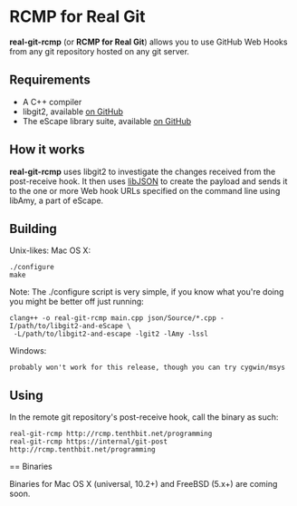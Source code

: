 # RCMP for Real Git

**real-git-rcmp** (or **RCMP for Real Git**) allows you to use GitHub Web Hooks
from any git repository hosted on any git server.

## Requirements

* A C++ compiler
* libgit2, available [on GitHub](https://github.com/libgit2/libgit2)
* The eScape library suite, available [on GitHub](https://github.com/wilcox-tech/eScape)

## How it works

**real-git-rcmp** uses libgit2 to investigate the changes received from the
post-receive hook.  It then uses [libJSON](http://libjson.sourceforge.net)
to create the payload and sends it to the one or more Web hook URLs
specified on the command line using libAmy, a part of eScape.

## Building

Unix-likes:
Mac OS X:

	./configure
	make

Note: The ./configure script is very simple, if you know what you're doing you might
be better off just running:
	
	clang++ -o real-git-rcmp main.cpp json/Source/*.cpp -I/path/to/libgit2-and-eScape \
	 -L/path/to/libgit2-and-escape -lgit2 -lAmy -lssl

Windows:

	probably won't work for this release, though you can try cygwin/msys

## Using

In the remote git repository's post-receive hook, call the binary as such:

	real-git-rcmp http://rcmp.tenthbit.net/programming
	real-git-rcmp https://internal/git-post http://rcmp.tenthbit.net/programming

== Binaries

Binaries for Mac OS X (universal, 10.2+) and FreeBSD (5.x+) are coming soon.
